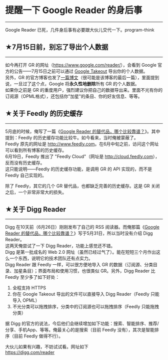 # 提醒一下 Google Reader 的身后事 

-----

 Google Reader 已死，几件身后事有必要跟大伙儿交代一下。program-think  
   
 ## ★7月15日前，别忘了导出个人数据
-----------------

  
 如今再打开 GR 的网址（<https://www.google.com/reader/>），会看到 Google 官方的公告——7月15日之前可以通过 [Google Takeout](https://www.google.com/takeout/#custom:reader) 导出你的个人数据。  
 另外，GR 的官方博客也发了[一篇博文](http://googlereader.blogspot.com/2013/07/a-final-farewell.html)（很可能是该博客的最后一篇），里面提到说，一旦过了这个点，Google 将**永久性地删除**所有 GR 的个人数据。  
 如果你之前是 GR 的重度用户，强烈建议你把自己的数据导出来。里面不光有你的订阅源（OPML格式），还包括你"加星"的条目、你的好友信息、等等。  
   
 ## ★关于 Feedly 的历史缓存
----------------

  
 5月底的时候，俺写了一篇《[Google Reader 的替代品，哪个比较靠谱？](http://program-think.blogspot.com/2013/05/google-reader-replacement.html)》。其中提到：Feedly 的历史缓存功能比较牛。如今看来，当时俺被蒙蔽了。  
 Feedly 原先的网址是 <http://www.feedly.com>。在6月中旬之前，访问这个网址可以看到所有博客的历史缓存。  
 6月19日，Feedly 推出了 "Feedly Cloud"（网址是 <http://cloud.feedly.com>），反而没有历史缓存。  
 这只能说明——Feedly 的历史缓存功能，是调用 GR 的 API 实现的，而不是 Feedly 自己实现的。  
   
 除了 Feedly，其它的几个 GR 替代品，也都缺乏完善的历史缓存。这是 GR 关闭之后，一个非常非常大的损失。  
   
 ## ★关于 Digg Reader
---------------

  
 Digg 在10天前（6月26日）刚刚发布了自己的 RSS 阅读器。而俺那篇《[Google Reader 的替代品，哪个比较靠谱？](http://program-think.blogspot.com/2013/05/google-reader-replacement.html)》写于5月31日，所以当时没有介绍 Digg Reader。  
 这两天俺尝试了一下 Digg Reader，功能上感觉还不错。  
 Digg 是第一批成名的 Web 2.0 网址（虽然已经过气了）。能在短短三个月作出这么一个东西，说明它的技术团队还有点实力。  
 Digg Reader 跟 Feedly 一样，可以很方便地导入 GR 的数据（订阅源、分类目录、加星条目）；界面布局和使用习惯，也很类似 GR。另外，Digg Reader 比 Feedly 至少多了如下好处：  
 1. 全程支持 HTTPS  
 2. 你在 Google Takeout 导出的文件可以直接导入 Digg Reader（Feedly 只能导入 OPML）  
 3. 不光分类可以拖拽排序，分类中的订阅源也可以拖拽排序（Feedly 只能拖拽分类）  
   
 据 Digg 的官方的说法，今后他们会继续增加如下功能：搜索、智能排序、推荐/分享、手机App、等等。俺最关心的是搜索（目前 Feedly 没有），其次是智能排序（目前 Feedly 做得不行）。  
   
 大伙儿如果有兴趣，不妨试试看。网址如下  
 <https://digg.com/reader> 